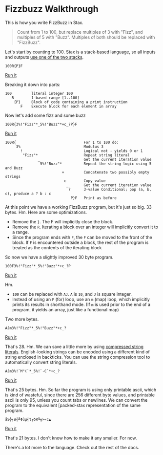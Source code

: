 # Fizzbuzz Walkthrough
This is how you write FizzBuzz in Stax.  

> Count from 1 to 100, but replace multiples of 3 with "Fizz", and multiples of 5 with "Buzz".  Multiples of both should be replaced with "FizzBuzz".

Let's start by counting to 100.  Stax is a stack-based language, so all inputs and outputs [use one of the two stacks](https://github.com/tomtheisen/stax/blob/master/docs/stacks.md#stacks).

	100R{P}F

[Run it](http://stax.tomtheisen.com/#c=100R%7BP%7DF&i=&a=1)

Breaking it down into parts:

	100     	literal integer 100
	   R    	1-based range [1..100]
	    {P} 	Block of code containing a print instruction
	       F	Execute block for each element in array

Now let's add some fizz and some buzz

	100R{3%!"Fizz"*_5%!"Buzz"*+c_?P}F

[Run it](http://stax.tomtheisen.com/#c=100R%7B3%25%21%22Fizz%22*_5%25%21%22Buzz%22*%2Bc_%3FP%7DF&i=&a=1)

	100R{                            	For 1 to 100 do:
	     3%                          	Modulus 3
	       !                         	Logical not - yields 0 or 1
	        "Fizz"*                  	Repeat string literal 
	               _                 	Get the current iteration value
	                5%!"Buzz"*       	Repeat the string logic using 5 and Buzz
	                          +      	Concatenate two possibly empty strings
	                           c     	Copy value
	                            _    	Get the current iteration value
	                             ?   	3-value Conditional; pop (a, b, c), produce a ? b : c 
	                              P}F	Print as before

At this point we have a working FizzBuzz program, but it's just so big. 33 bytes. Hm. Here are some optimizations.

 * Remove the `}`.  The F will implicitly close the block.
 * Remove the `R`.  Iterating a block over an integer will implicitly convert it to a range.
 * Since the program ends with `F`, the `F` can be moved to the front of the block.  If `F` is encountered outside a block, the rest of the program is treated as the contents of the iterating block

 So now we have a slightly improved 30 byte program.

	100F3%!"Fizz"*_5%!"Buzz"*+c_?P

[Run it](http://stax.tomtheisen.com/#c=100F3%25%21%22Fizz%22*_5%25%21%22Buzz%22*%2Bc_%3FP&i=&a=1)

Hm.

 * `100` can be replaced with `AJ`.  `A` is `10`, and `J` is square integer.
 * Instead of using an `F` (for) loop, use an `m` (map) loop, which implicitly prints its results in shorthand mode.  (If `m` is used prior to the end of a program, it yields an array, just like a functional map)

Two more bytes.

	AJm3%!"Fizz"*_5%!"Buzz"*+c_?

[Run it](http://stax.tomtheisen.com/#c=AJm3%25%21%22Fizz%22*_5%25%21%22Buzz%22*%2Bc_%3F&i=&a=1)

That's 28. Hm. We can save a little more by using [compressed string literals](https://github.com/tomtheisen/stax/blob/master/docs/compressed.md#compressed-strings).  English-looking strings can be encoded using a different kind of string enclosed in backticks.  You can use the string compression tool to automatically convert string literals.

	AJm3%!`M"(`*_5%!`-C`*+c_?

[Run it](http://stax.tomtheisen.com/#c=AJm3%25%21%60M%22%28%60*_5%25%21%60-C%60*%2Bc_%3F&i=&a=1)

That's 25 bytes. Hm. So far the program is using only printable ascii, which is kind of wasteful, since there are 256 different byte values, and printable ascii is only 95, unless you count tabs or newlines.  We can convert the program to the equivalent [packed-stax representation of the same program.

	åS╬╕ø┤╝Φûµ╡τ╓δR╚╦>«C▲

[Run it](http://stax.tomtheisen.com/#c=%C3%A5S%E2%95%AC%E2%95%95%C3%B8%E2%94%A4%E2%95%9D%CE%A6%C3%BB%C2%B5%E2%95%A1%CF%84%E2%95%93%CE%B4R%E2%95%9A%E2%95%A6%3E%C2%ABC%E2%96%B2&i=&a=1)

That's 21 bytes. I don't know how to make it any smaller. For now.

There's a lot more to the language.  Check out the rest of the docs.
